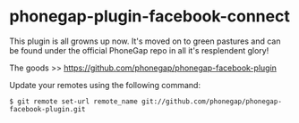 phonegap-plugin-facebook-connect
================================

This plugin is all growns up now. It's moved on to green pastures and can be found under the official PhoneGap repo in all it's resplendent glory!

The goods >> https://github.com/phonegap/phonegap-facebook-plugin

Update your remotes using the following command:

```
$ git remote set-url remote_name git://github.com/phonegap/phonegap-facebook-plugin.git
```

